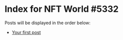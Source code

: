 # Index for NFT World #5332
Posts will be displayed in the order below:

- [Your first post](./001-first.md)

